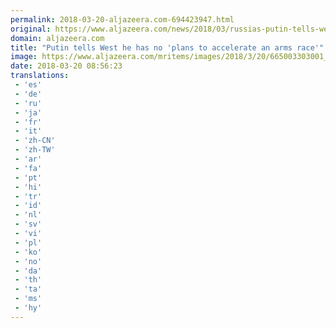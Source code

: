 ```yaml
---
permalink: 2018-03-20-aljazeera.com-694423947.html
original: https://www.aljazeera.com/news/2018/03/russias-putin-tells-west-nobody-plans-accelerate-arms-race-180320080457120.html
domain: aljazeera.com
title: "Putin tells West he has no 'plans to accelerate an arms race'"
image: https://www.aljazeera.com/mritems/images/2018/3/20/665003303001_5754663160001_5754639598001-th.jpg
date: 2018-03-20 08:56:23
translations: 
 - 'es'
 - 'de'
 - 'ru'
 - 'ja'
 - 'fr'
 - 'it'
 - 'zh-CN'
 - 'zh-TW'
 - 'ar'
 - 'fa'
 - 'pt'
 - 'hi'
 - 'tr'
 - 'id'
 - 'nl'
 - 'sv'
 - 'vi'
 - 'pl'
 - 'ko'
 - 'no'
 - 'da'
 - 'th'
 - 'ta'
 - 'ms'
 - 'hy'
---
```


